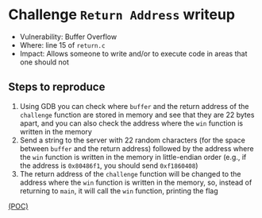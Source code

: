 # Challenge `Return Address` writeup

- Vulnerability: Buffer Overflow
- Where: line 15 of `return.c`
- Impact: Allows someone to write and/or to execute code in areas that one should not

## Steps to reproduce

1. Using GDB you can check where `buffer` and the return address of the `challenge` function are stored in memory and see that they are 22 bytes apart, and you can also check the address where the `win` function is written in the memory
2. Send a string to the server with 22 random characters (for the space between `buffer` and the return address) followed by the address where the `win` function is written in the memory in little-endian order (e.g., if the address is `0x80486f1`, you should send `0xf1860408`)
3. The return address of the `challenge` function will be changed to the address where the `win` function is written in the memory, so, instead of returning to `main`, it will call the `win` function, printing the flag

[(POC)](pocs/return_address_poc.py)
